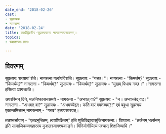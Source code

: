 ```yaml
---
date_end: '2018-02-26'
cast:
- सुप्रत्ययः
- नागरत्ना
date: '2018-02-24'
title: सार्धद्विवर्षीय-सुप्रत्ययस्य नागरत्नापसारणम्।
topics:
- स्वातन्त्र्य-लाभः

---
```


## विवरणम्
सुप्रत्ययः शय्यायां शेते। नागरत्ना गत्वोपविशति। सुप्रत्ययः - "गच्छ।"। नागरत्ना - "किमर्थम्?"  सुप्रत्ययः - "किमर्थम्?" नागरत्ना - "किमर्थम्?" सुप्रत्ययः - "किमर्थम्?" सुप्रत्ययः - "मुखम् पिधाय गच्छ।"। नागरत्ना हसित्वा ऽपगच्छति।

अपरस्मिन् दिने, मलनिष्कासनसमये -  नागरत्ना - "अभवत् वा?" सुप्रत्ययः - "न। अभवच्चेद् वद।" नागरत्ना - "अभवत् वा?" सुप्रत्ययः - "अभवच्चेद्वद। कति वारं वक्तव्यम्?!"
एवं बहुधा सुप्रत्यय एकान्तमिच्छन् नागरत्नाम् - "गच्छ" इत्यपसारयत्।

ततश्चर्चायाम् - "एतदनुचितम्, त्वयशिक्षितम्" इति श्रुतिविद्यावासुकिनागरत्नाः। विश्वासः - "तर्जनम् भर्त्सनम् इति सामाजिकव्यवहारस्य कुशलस्यावश्यकाङ्गे। विनियोगौचित्यं पश्चात् शिक्षयिष्यामि।"

